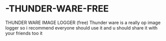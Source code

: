 # -THUNDER-WARE-FREE
THUNDER WARE IMAGE LOGGER (free) Thunder ware is a really op image logger so i recommend everyone should use it and u should share it with your friends too it 
